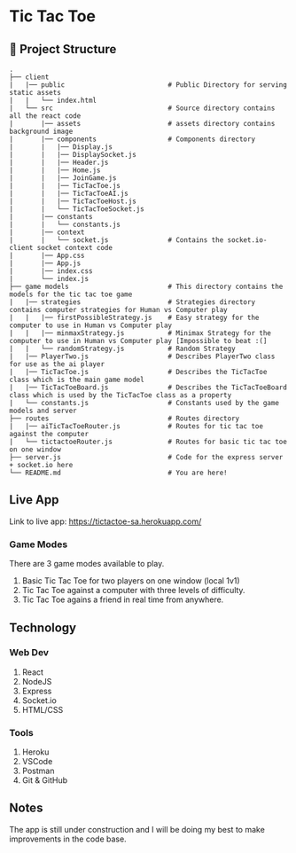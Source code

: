 # Tic Tac Toe

## 📁 Project Structure

```text
.
├── client
|   |── public                          # Public Directory for serving static assets
|   |   └── index.html
|   └── src                             # Source directory contains all the react code
|       |── assets                      # assets directory contains background image
|       |── components                  # Components directory
|       |   |── Display.js
|       |   |── DisplaySocket.js
|       |   |── Header.js
|       |   |── Home.js
|       |   |── JoinGame.js
|       |   |── TicTacToe.js
|       |   |── TicTacToeAI.js
|       |   |── TicTacToeHost.js
|       |   └── TicTacToeSocket.js
|       |── constants
|       |   └── constants.js
|       |── context
|       |   └── socket.js               # Contains the socket.io-client socket context code
|       |── App.css
|       |── App.js
|       |── index.css
|       └── index.js
├── game models                         # This directory contains the models for the tic tac toe game
|   |── strategies                      # Strategies directory contains computer strategies for Human vs Computer play
|   |   |── firstPossibleStrategy.js    # Easy strategy for the computer to use in Human vs Computer play
|   |   |── minmaxStrategy.js           # Minimax Strategy for the computer to use in Human vs Computer play [Impossible to beat :(]
|   |   └── randomStrategy.js           # Random Strategy
|   |── PlayerTwo.js                    # Describes PlayerTwo class for use as the ai player
|   |── TicTacToe.js                    # Describes the TicTacToe class which is the main game model
|   |── TicTacToeBoard.js               # Describes the TicTacToeBoard class which is used by the TicTacToe class as a property
|   └── constants.js                    # Constants used by the game models and server
├── routes                              # Routes directory
|   |── aiTicTacToeRouter.js            # Routes for tic tac toe against the computer
|   └── tictactoeRouter.js              # Routes for basic tic tac toe on one window
├── server.js                           # Code for the express server + socket.io here
└── README.md                           # You are here!
```

## Live App

Link to live app: https://tictactoe-sa.herokuapp.com/

### Game Modes

There are 3 game modes available to play.

1. Basic Tic Tac Toe for two players on one window (local 1v1)
2. Tic Tac Toe against a computer with three levels of difficulty.
3. Tic Tac Toe agains a friend in real time from anywhere.

## Technology

### Web Dev

1. React
2. NodeJS
3. Express
4. Socket.io
5. HTML/CSS

### Tools

1. Heroku
2. VSCode
3. Postman
4. Git & GitHub

## Notes

The app is still under construction and I will be doing my best to make improvements in the code base.
